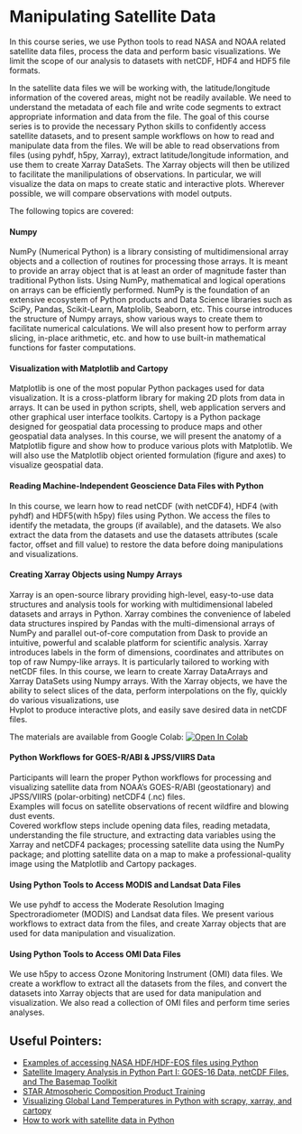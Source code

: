 # Manipulating Satellite Data

In this course series, we use Python tools to read NASA and NOAA related satellite data files,
process the data and perform basic visualizations.
We limit the scope of our analysis to datasets with netCDF, HDF4 and HDF5
file formats. 

In the satellite data files we will be working with, the latitude/longitude
information of the covered areas, might not be readily available.
We need to understand the metadata of each file and write code
segments to extract appropriate information and data from the file.
The goal of this course series is to provide the necessary Python skills
to confidently access satellite datasets, and to present sample workflows on how to
read and manipulate data from the files.
We will be able to read observations from files
(using pyhdf, h5py, Xarray), extract latitude/longitude information,
and use them to create Xarray DataSets.
The Xarray objects will then be utilized to facilitate the manilipulations of observations.
In particular, we will visualize the data on maps to create static and interactive plots.
Wherever possible, we will compare observations with model outputs.

The following topics are covered:

#### Numpy

NumPy (Numerical Python) is a library consisting of multidimensional array objects and a 
collection of routines for processing those arrays. 
It is meant to provide an array object that is at least an order of magnitude faster than 
traditional Python lists. 
Using NumPy, mathematical and logical operations on arrays can be efficiently performed. 
NumPy is the foundation of an extensive ecosystem of Python products and Data Science libraries
such as SciPy, Pandas, Scikit-Learn, Matplolib, Seaborn, etc.
This course introduces the structure of Numpy arrays, show various ways to create them 
to facilitate numerical calculations. We will also present how to perform array slicing, 
in-place arithmetic, etc. and how to use built-in mathematical functions for faster computations.

#### Visualization with Matplotlib and Cartopy

Matplotlib is one of the most popular Python packages used for data visualization. 
It is a cross-platform library for making 2D plots from data in arrays. 
It can be used in python scripts, shell, web application servers and other 
graphical user interface toolkits. 
Cartopy is a Python package designed for geospatial data processing to produce 
maps and other geospatial data analyses.
In this course, we will present the anatomy of a Matplotlib figure and show how to 
produce various plots with Matplotlib.
We will also use the Matplotlib object oriented formulation (figure and axes)
to visualize geospatial data.

#### Reading Machine-Independent Geoscience Data Files with Python

In this course, we learn how to read netCDF (with netCDF4), 
HDF4 (with pyhdf) and HDF5(with h5py) files using Python.
We access the files to identify the metadata, the groups (if available),
and the datasets. 
We also extract the data from the datasets and use the datasets attributes
(scale factor, offset and fill value) to restore the data before doing
manipulations and visualizations.

#### Creating Xarray Objects using Numpy Arrays

Xarray is an open-source library providing high-level, easy-to-use data structures 
and analysis tools for working with multidimensional labeled datasets and arrays in Python. 
Xarray combines the convenience of labeled data structures inspired by Pandas 
with the multi-dimensional arrays of NumPy and parallel out-of-core computation from Dask 
to provide an intuitive, powerful and scalable platform for scientific analysis. 
Xarray introduces labels in the form of dimensions, coordinates and attributes on top of 
raw Numpy-like arrays. It is particularly tailored to working with netCDF files.
In this course, we learn to create Xarray DataArrays and Xarray DataSets
using Numpy arrays.
With the Xarray objects, we have the ability to select slices of the data,
perform interpolations on the fly, quickly do various visualizations, use  
Hvplot to produce interactive plots, and easily save desired data in netCDF files.

The materials are available from Google Colab:  [![Open In Colab](https://colab.research.google.com/assets/colab-badge.svg)](https://colab.research.google.com/github/astg606/py_materials/blob/master/satellite_data/xarray_numpy.ipynb)


#### Python Workflows for GOES-R/ABI & JPSS/VIIRS Data

Participants will learn the proper Python workflows for processing and visualizing 
satellite data from NOAA’s GOES-R/ABI (geostationary) and 
JPSS/VIIRS (polar-orbiting) netCDF4 (.nc) files.  
Examples will focus on satellite observations of recent wildfire and blowing dust events.  
Covered workflow steps include opening data files, reading metadata, understanding 
the file structure, and extracting data variables using the Xarray and netCDF4 packages; 
processing satellite data using the NumPy package; and plotting satellite data on a map 
to make a professional-quality image using the Matplotlib and Cartopy packages.


#### Using Python Tools to Access MODIS and Landsat Data Files

We use pyhdf to access the Moderate Resolution Imaging Spectroradiometer (MODIS) 
and Landsat data files.
We present various workflows to extract data from the files, 
and create Xarray objects that are used for data manipulation and visualization.

#### Using Python Tools to Access OMI Data Files

We use h5py to access Ozone Monitoring Instrument (OMI) data files.
We create a workflow to extract all the datasets from the files, 
and convert the datasets into  Xarray objects that are used for 
data manipulation and visualization.
We also read a collection of OMI files and perform time series analyses.


## Useful Pointers:

- [Examples of accessing NASA HDF/HDF-EOS files using Python](https://hdfeos.org/zoo/index_openLaRC_Examples.php)
- [Satellite Imagery Analysis in Python Part I: GOES-16 Data, netCDF Files, and The Basemap Toolkit](https://makersportal.com/blog/2019/7/8/satellite-imagery-analysis-in-python-part-i-goes-16-data-netcdf-files-and-the-basemap-toolkit)
- [STAR Atmospheric Composition Product Training](https://www.star.nesdis.noaa.gov/atmospheric-composition-training/)
- [Visualizing Global Land Temperatures in Python with scrapy, xarray, and cartopy](https://cbrownley.wordpress.com/category/python/)
- [How to work with satellite data in Python](https://coastwatch.gitbook.io/satellite-course/tutorials/python-tutorial/1.-how-to-work-with-satellite-data-in-python)



